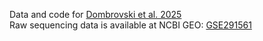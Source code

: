Data and code for [Dombrovski et al. 2025](https://doi.org/10.1101/2024.09.04.610846)  
Raw sequencing data is available at NCBI GEO: [GSE291561](https://www.ncbi.nlm.nih.gov/geo/query/acc.cgi?acc=GSE291561)
